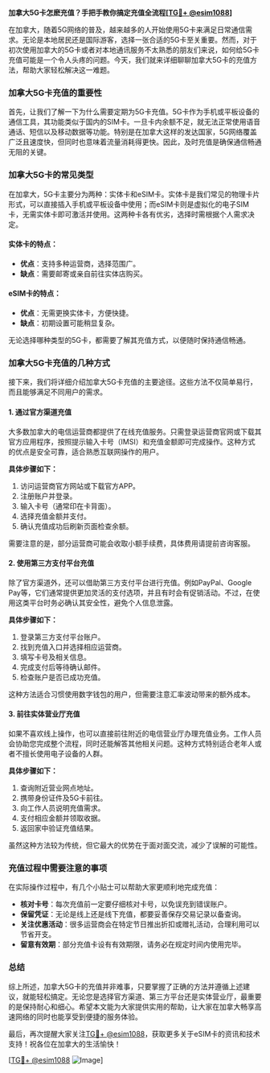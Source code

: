 **加拿大5G卡怎麽充值？手把手教你搞定充值全流程[[TG💪+ @esim1088](https://t.me/s/esim1088)]**

在加拿大，随着5G网络的普及，越来越多的人开始使用5G卡来满足日常通信需求。无论是本地居民还是国际游客，选择一张合适的5G卡至关重要。然而，对于初次使用加拿大的5G卡或者对本地通讯服务不太熟悉的朋友们来说，如何给5G卡充值可能是一个令人头疼的问题。今天，我们就来详细聊聊加拿大5G卡的充值方法，帮助大家轻松解决这一难题。

### 加拿大5G卡充值的重要性

首先，让我们了解一下为什么需要定期为5G卡充值。5G卡作为手机或平板设备的通信工具，其功能类似于国内的SIM卡。一旦卡内余额不足，就无法正常使用语音通话、短信以及移动数据等功能。特别是在加拿大这样的发达国家，5G网络覆盖广泛且速度快，但同时也意味着流量消耗得更快。因此，及时充值是确保通信畅通无阻的关键。

### 加拿大5G卡的常见类型

在加拿大，5G卡主要分为两种：实体卡和eSIM卡。实体卡是我们常见的物理卡片形式，可以直接插入手机或平板设备中使用；而eSIM卡则是虚拟化的电子SIM卡，无需实体卡即可激活并使用。这两种卡各有优劣，选择时需根据个人需求决定。

#### 实体卡的特点：
- **优点**：支持多种运营商，选择范围广。
- **缺点**：需要邮寄或亲自前往实体店购买。

#### eSIM卡的特点：
- **优点**：无需更换实体卡，方便快捷。
- **缺点**：初期设置可能稍显复杂。

无论选择哪种类型的5G卡，都需要了解其充值方式，以便随时保持通信畅通。

### 加拿大5G卡充值的几种方式

接下来，我们将详细介绍加拿大5G卡充值的主要途径。这些方法不仅简单易行，而且能够满足不同用户的需求。

#### 1. 通过官方渠道充值

大多数加拿大的电信运营商都提供了在线充值服务。只需登录运营商官网或下载其官方应用程序，按照提示输入卡号（IMSI）和充值金额即可完成操作。这种方式的优点是安全可靠，适合熟悉互联网操作的用户。

**具体步骤如下：**
1. 访问运营商官方网站或下载官方APP。
2. 注册账户并登录。
3. 输入卡号（通常印在卡背面）。
4. 选择充值金额并支付。
5. 确认充值成功后刷新页面检查余额。

需要注意的是，部分运营商可能会收取小额手续费，具体费用请提前咨询客服。

#### 2. 使用第三方支付平台充值

除了官方渠道外，还可以借助第三方支付平台进行充值。例如PayPal、Google Pay等，它们通常提供更加灵活的支付选项，并且有时会有促销活动。不过，在使用这类平台时务必确认其安全性，避免个人信息泄露。

**具体步骤如下：**
1. 登录第三方支付平台账户。
2. 找到充值入口并选择相应运营商。
3. 填写卡号及相关信息。
4. 完成支付后等待确认邮件。
5. 检查账户是否已成功充值。

这种方法适合习惯使用数字钱包的用户，但需要注意汇率波动带来的额外成本。

#### 3. 前往实体营业厅充值

如果不喜欢线上操作，也可以直接前往附近的电信营业厅办理充值业务。工作人员会协助您完成整个流程，同时还能解答其他相关问题。这种方式特别适合老年人或者不擅长使用电子设备的人群。

**具体步骤如下：**
1. 查询附近营业网点地址。
2. 携带身份证件及5G卡前往。
3. 向工作人员说明充值需求。
4. 支付相应金额并领取收据。
5. 返回家中验证充值结果。

虽然这种方法较为传统，但它最大的优势在于面对面交流，减少了误解的可能性。

### 充值过程中需要注意的事项

在实际操作过程中，有几个小贴士可以帮助大家更顺利地完成充值：

- **核对卡号**：每次充值前一定要仔细核对卡号，以免误充到错误账户。
- **保留凭证**：无论是线上还是线下充值，都要妥善保存交易记录以备查询。
- **关注优惠活动**：很多运营商会在特定节日推出折扣或赠礼活动，合理利用可以节省开支。
- **留意有效期**：部分充值卡设有有效期限，请务必在规定时间内使用完毕。

### 总结

综上所述，加拿大5G卡的充值并非难事，只要掌握了正确的方法并遵循上述建议，就能轻松搞定。无论您是选择官方渠道、第三方平台还是实体营业厅，最重要的是保持耐心和细心。希望本文能为大家提供实用的帮助，让大家在加拿大畅享高速网络的同时也能享受到便捷的服务体验。

最后，再次提醒大家关注[TG💪+ @esim1088](https://t.me/s/esim1088)，获取更多关于eSIM卡的资讯和技术支持！祝各位在加拿大的生活愉快！

[[TG💪+ @esim1088](https://t.me/s/esim1088) ![Image](https://i.postimg.cc/4NQfJmqS/Snipaste-2025-05-13-00-14-12.png)]